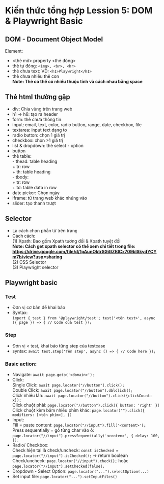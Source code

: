 # Kiến thức tổng hợp Lession 5: DOM & Playwright Basic
## DOM - Document Object Model
Element: 
* <thẻ mở> property <thẻ đóng>
* thẻ tự đóng: `<img>, <br>, <hr>`
* thẻ chưa text: VD: `<h1>Playwright</h1>`
* thẻ chưa nhiều thẻ con 
<br>**Note: Thẻ có thể có nhiều thuộc tính và cách nhau bằng space**
## Thẻ html thường gặp
* div: Chia vùng trên trang web
* h1 -> h6: tạo ra header
* form: thẻ chưa thông tin
* input: email, text, color, radio button, range, date, checkbox, file
* textarea: input text dạng to
* radio button: chọn 1 giá trị
* checkbox: chọn >1 giá trị
* list & dropdown: thẻ select - option
* button
* thẻ table:
<br> - thead: table heading
<br>      + tr: row<br>+ th: table heading 
<br> - tbody: 
<br> + tr: row <br>+ td: table data in row
* date picker: Chọn ngày
* iframe: từ trang web khác nhúng vào
* slider: tạo thanh trượt
## Selector
* Là cách chọn phần tử trên trang
* Cách cách: 
<br> (1) Xpath: Bao gồm Xpath tương đối & Xpath tuyệt đối 
<br>**Note: Cách get xpath selector có thể xem chi tiết trong file: https://drive.google.com/file/d/1pAunOktrSGiGZBICx709bISkydYCYm7b/view?usp=sharing**
<br> (2) CSS Selector
<br> (3) Playwright selector
## Playwright basic
### Test
* Đơn vị cơ bản để khai báo 
* Syntax: <br>`import { test } from '@playwright/test';
test('<tên test>', async ({ page }) => {
// Code của test
}); `
### Step
* Đơn vị < test, khai báo từng step của testcase
* syntax: `await test.step('Tên step', async () => {
// Code here
});`
### Basic action: 
* Navigate: `await page.goto('<domain>');`
* Click: 
<br> Single Click: `await page.locator("//button").click();`
<br> Double Click: `await page.locator("//button").dblclick();`
<br> Click nhiều lần: `await page.locator("//button").click({clickCount: x});`
<br> Click chuột phải: `page.locator("//button").click({
button: 'right'
})`
<br> Click chuột kèm bấm nhiều phím khác: `page.locator("").click({
modifiers: [<tên phím>],
})`
* Input: 
<br> Fill = paste content: `page.locator("//input").fill('<content>');`
<br> Press sequentially = gõ từng char vào ô: `page.locator("//input").pressSequentially('<conten>', {
delay: 100,
});`
* Radio/ Checkbox: 
<br> Check hiện tại là check/uncheck: `const isChecked =
page.locator("//input").isChecked();` -> return boolean
<br> Check/uncheck: `page.locator("//input").check();` hoặc `page.locator("//input").setChecked(false);`
* Dropdown - Select Option: `page.locator("...").selectOption(...)` 
* Set input file: `page.locator("...").setInputFiles()`